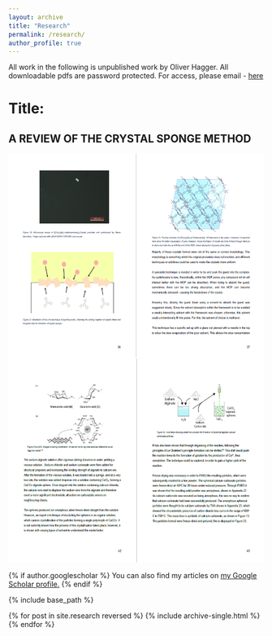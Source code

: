 ```yaml
---
layout: archive
title: "Research"
permalink: /research/
author_profile: true
---
```


All work in the following is unpublished work by Oliver Hagger. 
All downloadable pdfs are password protected. For access, please email - <a href="mailto:oliver.hagger.21@ucl.ac.uk">here</a>

<h1>Title:</h1>
<h2>A REVIEW OF THE CRYSTAL SPONGE METHOD</h2>


<img src="/images/thyearproject.PNG" alt="Sample of 4th year project report" width="600" height="400"/>

<img src="/images/rdyearproject.PNG" alt="Sample of 3rd year project report" width="600" height="400"/>




{% if author.googlescholar %}
  You can also find my articles on <u><a href="{{author.googlescholar}}">my Google Scholar profile</a>.</u>
{% endif %}

{% include base_path %}

{% for post in site.research reversed %}
  {% include archive-single.html %}
{% endfor %}